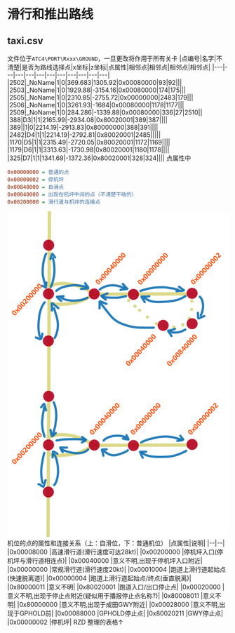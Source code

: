 # 滑行和推出路线
## taxi.csv
文件位于```ATC4\PORT\Rxxx\GROUND```，一旦更改将作用于所有关卡
|点编号|名字|不清楚|是否为路线选择点|x坐标|z坐标|点属性|相邻点|相邻点|相邻点|相邻点|
|---|---|---|---|---|---|---|---|---|---|---|
|2502|_NoName|1|0|369.683|1305.92|0x00080000|93|92|||
|2503|_NoName|1|0|1929.88|-3154.16|0x00080000|174|175|||
|2505|_NoName|1|0|2310.85|-2755.72|0x00000000|2483|179|||
|2506|_NoName|1|0|3261.93|-1684|0x00080000|1178|1177|||
|2509|_NoName|1|0|284.286|-1339.88|0x00080000|336|27|2510||
|388|D3|1|1|2165.99|-2934.08|0x80020001|389|387||||
|389||1|0|2214.19|-2913.83|0x80000000|388|391||||
|2482|D4|1|1|2214.19|-2792.81|0x80020001|2485|||||
|1170|D5|1|1|2315.49|-2720.05|0x80020001|1172|1169||||
|1179|D6|1|1|3313.63|-1730.98|0x80020001|1180|1178||||
|325|D7|1|1|1341.69|-1372.36|0x80020001|328|324||||
点属性中
```ini
0x00000000 = 普通的点 
0x00000002 = 停机坪 
0x00840000 = 自滑点 
0x00040000 = 出现在机坪中间的点（不清楚干啥的） 
0x00200000 = 滑行道与机坪的连接点
```
![alt text](图片/机位的点的属性和连接关系.png)
机位的点的属性和连接关系（上：自滑位，下：普通机位）
|点属性|说明|
|--|--|
|0x00008000	|高速滑行道(滑行速度可达28kt)|
|0x00200000	|停机坪入口(停机坪与滑行道相连点)|
|0x00040000	|意义不明,出现于停机坪入口附近|
|0x00000000	|常规滑行道(滑行速度20kt)|
|0x00010004	|跑道上滑行道起始点(快速脱离道)|
|0x00000004	|跑道上滑行道起始点/终点(垂直脱离)|
|0x80000011	|意义不明|
|0x80020001	|跑道入口/出口停止点|
|0x00020000	|意义不明,出现于停止点附近(疑似用于播报停止点名称?)|
|0x80008011	|意义不明|
|0x80000000	|意义不明,出现于成田GWY附近|
|0x00028000	|意义不明,出现于GPHOLD前|
|0x00088000	|GPHOLD停止点|
|0x80020211	|GWY停止点|
|0x00000002	|停机坪|
RZD 整理的表格↑